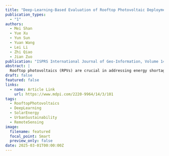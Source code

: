 ```yaml
---
title: "Deep-Learning-Based Evaluation of Rooftop Photovoltaic Deployment in Tianjin, China"
publication_types:
  - "1"
authors:
  - Mei Shan
  - Yue Xu
  - Yun Sun
  - Yuan Wang
  - Lei Li
  - Zhi Qiao
  - Jian Zuo
publication: "ISPRS International Journal of Geo-Information, Volume 14, Issue 3, Article 101 (2025)"
abstract: |
  Rooftop photovoltaics (RPVs) are crucial in addressing energy shortages and environmental concerns caused by fossil fuel combustion. To promote the optimal deployment of RPVs in Tianjin, a region with abundant solar resources and dense buildings, this study proposes a framework that integrates building vector data with a deep learning model to extract currently installed RPVs from remote sensing images, and further estimate the development potential of RPVs. A total of 86,363 RPV polygons were extracted, covering an area of 10.34 km². More than 70% of these RPVs are concentrated on large and low-rise buildings, and a similar proportion is found in industrial buildings, as these buildings offer favorable installation conditions. Combining solar radiation and construction land development planning, we further determined the potential deployment zone of RPVs covering about 13% of Tianjin’s land area, which represents 31.31 TWh per year of power generation potential. In the future, it is recommended to prioritize RPV installation on large and low-rise buildings or industrial buildings in the potential deployment zone, which could provide higher power generation and contribute significantly to environmental emission reduction goals. The proposed research framework can also be applied to other cities.
draft: false
featured: false
links:
  - name: Article Link
    url: https://www.mdpi.com/2220-9964/14/3/101
tags:
  - RooftopPhotovoltaics
  - DeepLearning
  - SolarEnergy
  - UrbanSustainability
  - RemoteSensing
image:
  filename: featured
  focal_point: Smart
  preview_only: false
date: 2025-03-01T00:00:00Z
---
```

